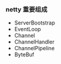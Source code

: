 

### netty 重要组成
- ServerBootstrap
- EventLoop
- Channel
- ChannelHandler
- ChannelPipeline
- ByteBuf





